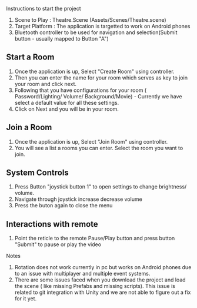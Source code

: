 Instructions to start the project

1. Scene to Play : Theatre.Scene (Assets/Scenes/Theatre.scene)
2. Target Platform : The application is targetted to work on Android phones
3. Bluetooth controller to be used for navigation and selection(Submit button - usually mapped to Button "A")

## Start a Room
1. Once the application is up, Select "Create Room" using controller.
2. Then you can enter the name for your room which serves as key to join your room and click next.
3. Following that you have configurations for your room ( Password/Lighting/ Volume/ Background/Movie) - Currently we have select a default value for all these settings.
4. Click on Next and you will be in your room.

## Join a Room
1. Once the application is up, Select "Join Room" using controller.
2. You will see a list a rooms you can enter. Select the room you want to join.

## System Controls
1. Press Button "joystick button 1" to open settings to change brightness/ volume.
2. Navigate through joystick increase decrease volume
3. Press the buton again to close the menu

## Interactions with remote
1. Point the reticle to the remote Pause/Play button and press button "Submit" to pause or play the video

Notes  
1. Rotation does not work currently in pc but works on Android phones due to an issue with multiplayer and multiple event systems.
2. There are some issues faced when you download the project and load the scene ( like missing Prefabs and missing scripts). This issue is related to git integration with
    Unity and we are not able to figure out a fix for it yet.
